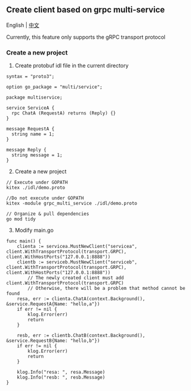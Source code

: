 ## Create client based on grpc multi-service

English | [中文](README_CN.md)

Currently, this feature only supports the gRPC transport protocol

### Create a new project

1. Create protobuf idl file in the current directory

```
syntax = "proto3";

option go_package = "multi/service";

package multiservice;

service ServiceA {
  rpc ChatA (RequestA) returns (Reply) {}
}

message RequestA {
  string name = 1;
}

message Reply {
  string message = 1;
}
```

2. Create a new project

```
// Execute under GOPATH
kitex ./idl/demo.proto

//Do not execute under GOPATH
kitex -module grpc_multi_service ./idl/demo.proto

// Organize & pull dependencies
go mod tidy
```

3. Modify main.go
```
func main() {
	clienta := servicea.MustNewClient("servicea", client.WithTransportProtocol(transport.GRPC), client.WithHostPorts("127.0.0.1:8888"))
	clientb := serviceb.MustNewClient("serviceb", client.WithTransportProtocol(transport.GRPC), client.WithHostPorts("127.0.0.1:8888"))
        // The newly created client must add client.WithTransportProtocol(transport.GRPC)
        // Otherwise, there will be a problem that method cannot be found
	resa, err := clienta.ChatA(context.Background(), &service.RequestA{Name: "hello,a"})
	if err != nil {
		klog.Error(err)
		return
	}

	resb, err := clientb.ChatB(context.Background(), &service.RequestB{Name: "hello,b"})
	if err != nil {
		klog.Error(err)
		return
	}

	klog.Info("resa: ", resa.Message)
	klog.Info("resb: ", resb.Message)
}

```